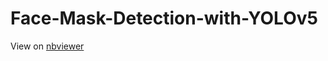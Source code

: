 # Face-Mask-Detection-with-YOLOv5

View on [nbviewer](https://nbviewer.org/github/phatphudo/Face-Mask-Detection-with-YOLOv5/blob/main/face_mask_detection_yolov5.ipynb)
